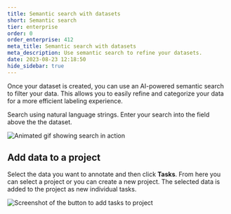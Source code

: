```yaml
---
title: Semantic search with datasets
short: Semantic search
tier: enterprise
order: 0
order_enterprise: 412
meta_title: Semantic search with datasets
meta_description: Use semantic search to refine your datasets. 
date: 2023-08-23 12:18:50
hide_sidebar: true
---
```


Once your dataset is created, you can use an AI-powered semantic search to filter your data. This allows you to easily refine and categorize your data for a more efficient labeling experience. 

Search using natural language strings. Enter your search into the field above the the dataset. 

![Animated gif showing search in action](/images/data_discovery/semantic_search.gif)

## Add data to a project

Select the data you want to annotate and then click **Tasks**. From here you can select a project or you can create a new project. The selected data is added to the project as new individual tasks.   

![Screenshot of the button to add tasks to project](/images/data_discovery/add_tasks.png)

